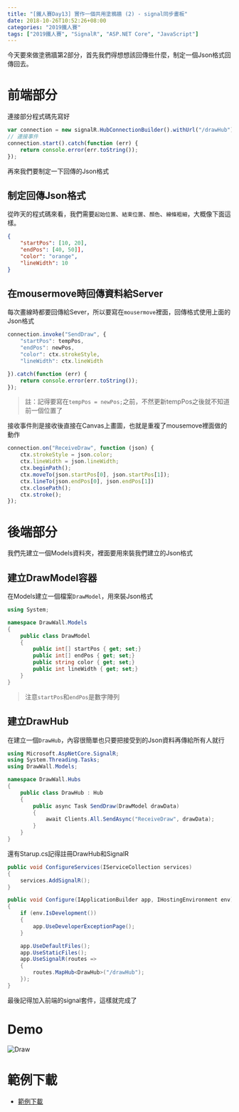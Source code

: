```yaml
---
title: "[鐵人賽Day13] 實作一個共用塗鴉牆 (2) - signal同步畫板"
date: 2018-10-26T10:52:26+08:00
categories: "2019鐵人賽"
tags: ["2019鐵人賽", "SignalR", "ASP.NET Core", "JavaScript"]
---
```


今天要來做塗鴉牆第2部分，首先我們得想想該回傳些什麼，制定一個Json格式回傳回去。
# 前端部分
連接部分程式碼先寫好
``` js
var connection = new signalR.HubConnectionBuilder().withUrl("/drawHub").build();
// 連接事件
connection.start().catch(function (err) {
    return console.error(err.toString());
});
```

再來我們要制定一下回傳的Json格式
## 制定回傳Json格式
從昨天的程式碼來看，我們需要`起始位置`、`結束位置`、`顏色`、`線條粗細`，大概像下面這樣。
``` json
{
    "startPos": [10, 20],
    "endPos": [40, 50]],
    "color": "orange",
    "lineWidth": 10       
}
```
## 在mousermove時回傳資料給Server
每次畫線時都要回傳給Sever，所以要寫在`mousermove`裡面，回傳格式使用上面的Json格式
``` js
connection.invoke("SendDraw", {
    "startPos": tempPos,
    "endPos": newPos,
    "color": ctx.strokeStyle,
    "lineWidth": ctx.lineWidth

}).catch(function (err) {
    return console.error(err.toString());
});
```
> 註：記得要寫在`tempPos = newPos;`之前，不然更新tempPos之後就不知道前一個位置了
 
接收事件則是接收後直接在Canvas上畫圖，也就是重複了mousemove裡面做的動作
``` js
connection.on("ReceiveDraw", function (json) {
    ctx.strokeStyle = json.color;
    ctx.lineWidth = json.lineWidth;
    ctx.beginPath();
    ctx.moveTo(json.startPos[0], json.startPos[1]);
    ctx.lineTo(json.endPos[0], json.endPos[1])
    ctx.closePath();
    ctx.stroke();
});
```

# 後端部分
我們先建立一個Models資料夾，裡面要用來裝我們建立的Json格式

## 建立DrawModel容器
在Models建立一個檔案`DrawModel`，用來裝Json格式
``` cs
using System;

namespace DrawWall.Models
{
    public class DrawModel
    {
        public int[] startPos { get; set;}
        public int[] endPos { get; set;}
        public string color { get; set;}
        public int lineWidth { get; set;}
    }
}
```
> 注意`startPos`和`endPos`是數字陣列

## 建立DrawHub
在建立一個`DrawHub`，內容很簡單也只要把接受到的Json資料再傳給所有人就行
``` cs
using Microsoft.AspNetCore.SignalR;
using System.Threading.Tasks;
using DrawWall.Models;

namespace DrawWall.Hubs
{
    public class DrawHub : Hub
    {
        public async Task SendDraw(DrawModel drawData)
        {
            await Clients.All.SendAsync("ReceiveDraw", drawData);
        }
    }
}
```
還有Starup.cs記得註冊DrawHub和SignalR
``` cs
public void ConfigureServices(IServiceCollection services)
{
    services.AddSignalR();
}

public void Configure(IApplicationBuilder app, IHostingEnvironment env)
{
    if (env.IsDevelopment())
    {
        app.UseDeveloperExceptionPage();
    }

    app.UseDefaultFiles();
    app.UseStaticFiles();
    app.UseSignalR(routes =>
    {
        routes.MapHub<DrawHub>("/drawHub");
    });            
}
```
最後記得加入前端的signal套件，這樣就完成了

# Demo
![Draw](Draw2.gif)

# 範例下載
- [範例下載](https://drive.google.com/file/d/1vWuCLlLCdmOuj6Als5BmkLDf1FMDCrWL/view?usp=sharing)

